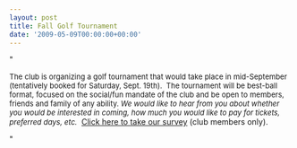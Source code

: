 ```yaml
---
layout: post
title: Fall Golf Tournament
date: '2009-05-09T00:00:00+00:00'
---
```

"<div><p><font size="2">The club is organizing a golf tournament that would take place in mid-September (tentatively booked for Saturday&#44; Sept. 19th).&nbsp; <font size="2">The tournament will be best-ball format&#44; focused on the social/fun mandate of the club and be open to members&#44; friends and family of any ability. </font></font><em><font size="2">We would like to hear from you about whether you would be interested in coming&#44; how much you would like to pay for tickets&#44; preferred days&#44; etc.</font></em>&nbsp; <a href="/LinkClick.aspx?link=261&amp;tabid=171" target="_self">Click here to take our survey</a>&nbsp;(club members only).</p></div>"

